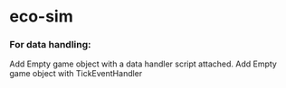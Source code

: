 # eco-sim

### For data handling:
Add Empty game object with a data handler script attached.
Add Empty game object with TickEventHandler
